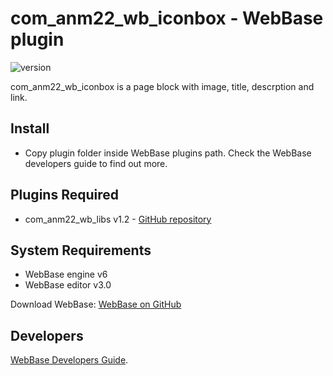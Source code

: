 # com_anm22_wb_iconbox - WebBase plugin
![version](https://img.shields.io/badge/version-1.3-blue)

com_anm22_wb_iconbox is a page block with image, title, descrption and link.

## Install
*	Copy plugin folder inside WebBase plugins path. Check the WebBase developers guide to find out more.

## Plugins Required
*	com_anm22_wb_libs v1.2 - [GitHub repository](https://github.com/ANM22/com_anm22_wb_libs)

## System Requirements
*	WebBase engine v6
*	WebBase editor v3.0

Download WebBase: [WebBase on GitHub](https://github.com/ANM22/WebBase)

## Developers
[WebBase Developers Guide](https://www.anm22.it/it/webbase-developers/).